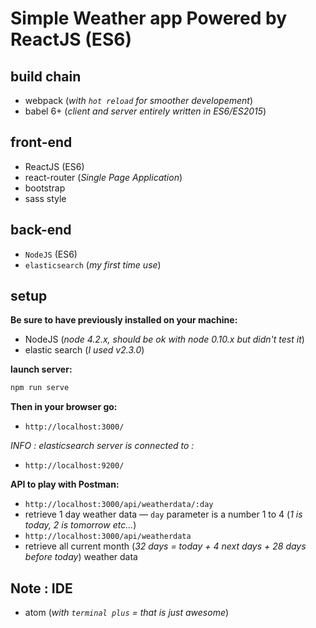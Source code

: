 Simple Weather app Powered by ReactJS (ES6)
==========

## build chain

 - webpack (*with `hot reload` for smoother developement*)
 - babel 6+ (*client and server entirely written in ES6/ES2015*)

## front-end

 - ReactJS (ES6)
 - react-router (*Single Page Application*)
 - bootstrap
 - sass style

## back-end

 - `NodeJS` (ES6)
 - `elasticsearch` (*my first time use*)

## setup

**Be sure to have previously installed on your machine:**
 - NodeJS  (*node 4.2.x, should be ok with node 0.10.x but didn't test it*)
 - elastic search  (*I used v2.3.0*)

**launch server:**

```bash
npm run serve
```

**Then in your browser go:**
 - `http://localhost:3000/`



_INFO : elasticsearch server is connected to :_
- `http://localhost:9200/`


**API to play with Postman:**
- `http://localhost:3000/api/weatherdata/:day`
 - retrieve 1 day weather data — `day` parameter is a number 1 to 4 (*1 is today, 2 is tomorrow etc...*)
- `http://localhost:3000/api/weatherdata`
 - retrieve all current month (*32 days = today + 4 next days + 28 days before today*) weather data

 ## Note : IDE

  - atom (*with `terminal plus` = that is just awesome*)
